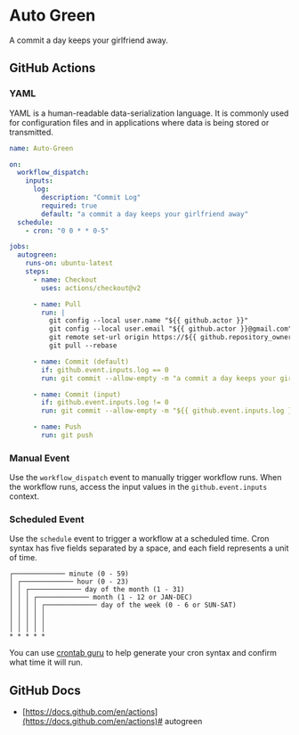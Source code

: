 # Auto Green
A commit a day keeps your girlfriend away.

## GitHub Actions
### YAML
YAML is a human-readable data-serialization language. It is commonly used for configuration files and in applications where data is being stored or transmitted.
``` yaml
name: Auto-Green

on:
  workflow_dispatch:
    inputs:
      log:
        description: "Commit Log"
        required: true
        default: "a commit a day keeps your girlfriend away"
  schedule:
    - cron: "0 0 * * 0-5"

jobs:
  autogreen:
    runs-on: ubuntu-latest
    steps:
      - name: Checkout
        uses: actions/checkout@v2

      - name: Pull
        run: |
          git config --local user.name "${{ github.actor }}"
          git config --local user.email "${{ github.actor }}@gmail.com"
          git remote set-url origin https://${{ github.repository_owner }}:${{ secrets.GITHUB_TOKEN }}@github.com/${{ github.repository }}
          git pull --rebase

      - name: Commit (default)
        if: github.event.inputs.log == 0
        run: git commit --allow-empty -m "a commit a day keeps your girlfriend away"

      - name: Commit (input)
        if: github.event.inputs.log != 0
        run: git commit --allow-empty -m "${{ github.event.inputs.log }}"

      - name: Push
        run: git push
```
### Manual Event
Use the `workflow_dispatch` event to manually trigger workflow runs. When the workflow runs, access the input values in the `github.event.inputs` context.
### Scheduled Event
Use the `schedule` event to trigger a workflow at a scheduled time. Cron syntax has five fields separated by a space, and each field represents a unit of time.
```
┌───────────── minute (0 - 59)
│ ┌───────────── hour (0 - 23)
│ │ ┌───────────── day of the month (1 - 31)
│ │ │ ┌───────────── month (1 - 12 or JAN-DEC)
│ │ │ │ ┌───────────── day of the week (0 - 6 or SUN-SAT)
│ │ │ │ │                                   
│ │ │ │ │
│ │ │ │ │
* * * * *
```
You can use [crontab guru](https://crontab.guru/) to help generate your cron syntax and confirm what time it will run.

## GitHub Docs
- [https://docs.github.com/en/actions](https://docs.github.com/en/actions)# autogreen
